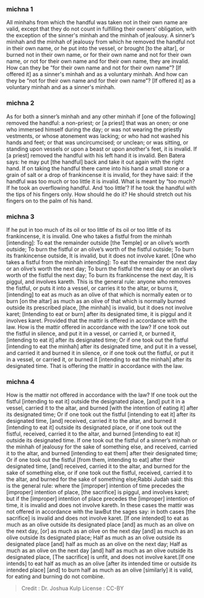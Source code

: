 
### michna 1
All minhahs from which the handful was taken not in their own name are valid, except that they do not count in fulfilling their owners’ obligation, with the exception of the sinner's minhah and the minhah of jealousy. A sinner’s minhah and the minhah of jealousy from which he removed the handful not in their own name, or he put into the vessel, or brought [to the altar], or burned not in their own name, or for their own name and not for their own name, or not for their own name and for their own name, they are invalid. How can they be “for their own name and not for their own name”? [If offered it] as a sinner's minhah and as a voluntary minhah. And how can they be “not for their own name and for their own name”? [If offered it] as a voluntary minhah and as a sinner's minhah.

### michna 2
As for both a sinner’s minhah and any other minhah if [one of the following] removed the handful: a non-priest; or [a priest] that was an onen; or one who immersed himself during the day; or was not wearing the priestly vestments, or whose atonement was lacking; or who had not washed his hands and feet; or that was uncircumcised; or unclean; or was sitting, or standing upon vessels or upon a beast or upon another's feet, it is invalid. If [a priest] removed the handful with his left hand it is invalid. Ben Batera says: he may put [the handful] back and take it out again with the right hand. If on taking the handful there came into his hand a small stone or a grain of salt or a drop of frankincense it is invalid, for they have said: if the handful was too much or too little it is invalid. What is meant by “too much? If he took an overflowing handful. And ‘too little’? If he took the handful with the tips of his fingers only. How should he do it? He should stretch out his fingers on to the palm of his hand.

### michna 3
If he put in too much of its oil or too little of its oil or too little of its frankincense, it is invalid. One who takes a fistful from the minhah [intending]: To eat the remainder outside [the Temple] or an olive’s worth outside; To burn the fistful or an olive’s worth of the fistful outside; To burn its frankincense outside, It is invalid, but it does not involve karet. [One who takes a fistful from the minhah intending]: To eat the remainder the next day or an olive’s worth the next day; To burn the fistful the next day or an olive’s worth of the fistful the next day; To burn its frankincense the next day, It is piggul, and involves kareth. This is the general rule: anyone who removes the fistful, or puts it into a vessel, or carries it to the altar, or burns it, [intending] to eat as much as an olive of that which is normally eaten or to burn [on the altar] as much as an olive of that which is normally burned outside its prescribed place, [the minhah] is invalid, but it does not involve karet; [Intending to eat or burn] after its designated time, it is piggul and it involves karet. Provided that the mattir is offered in accordance with the law. How is the mattir offered in accordance with the law? If one took out the fistful in silence, and put it in a vessel, or carried it, or burned it, [intending to eat it] after its designated time; Or if one took out the fistful [intending to eat the minhah] after its designated time, and put it in a vessel, and carried it and burned it in silence, or if one took out the fistful, or put it in a vessel, or carried it, or burned it [intending to eat the minhah] after its designated time. That is offering the mattir in accordance with the law.

### michna 4
How is the mattir not offered in accordance with the law? If one took out the fistful [intending to eat it] outside the designated place, [and] put it in a vessel, carried it to the altar, and burned [with the intention of eating it] after its designated time; Or if one took out the fistful [intending to eat it] after its designated time, [and] received, carried it to the altar, and burned it [intending to eat it] outside its designated place, or if one took out the fistful, received, carried it to the altar, and burned [intending to eat it] outside its designated time. If one took out the fistful of a sinner’s minhah or the minhah of jealousy for the sake of something else, and received, carried it to the altar, and burned [intending to eat them] after their designated time; Or if one took out the fistful [from them, intending to eat] after their designated time, [and] received, carried it to the altar, and burned for the sake of something else, or if one took out the fistful, received, carried it to the altar, and burned for the sake of something else;Rabbi Judah said: this is the general rule: where the [improper] intention of time precedes the [improper] intention of place, [the sacrifice] is piggul, and involves karet; but if the [improper] intention of place precedes the [improper] intention of time, it is invalid and does not involve kareth. In these cases the mattir was not offered in accordance with the lawBut the sages say: in both cases [the sacrifice] is invalid and does not involve karet. [If one intended] to eat as much as an olive outside its designated place [and] as much as an olive on the next day, [or] as much as an olive on the next day [and] as much as an olive outside its designated place; Half as much as an olive outside its designated place [and] half as much as an olive on the next day; Half as much as an olive on the next day [and] half as much as an olive outside its designated place, [The sacrifice] is unfit, and does not involve karet.[If one intends] to eat half as much as an olive [after its intended time or outside its intended place] [and] to burn half as much as an olive [similarly] it is valid, for eating and burning do not combine.

>Credit : Dr. Joshua Kulp
>License : CC-BY